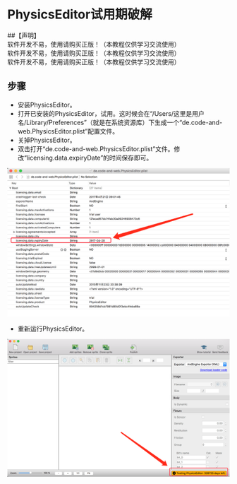 # PhysicsEditor试用期破解

##【声明】  
软件开发不易，使用请购买正版！（本教程仅供学习交流使用）  
软件开发不易，使用请购买正版！（本教程仅供学习交流使用）  
软件开发不易，使用请购买正版！（本教程仅供学习交流使用）  

## 步骤

- 安装PhysicsEditor。
- 打开已安装的PhysicsEditor，试用。这时候会在“/Users/这里是用户名/Library/Preferences”（就是在系统资源库）下生成一个“de.code-and-web.PhysicsEditor.plist”配置文件。  
- 关掉PhysicsEditor。
- 双击打开“de.code-and-web.PhysicsEditor.plist”文件。修改“licensing.data.expiryDate”的时间保存即可。  

![修改licensing.data.expiryDate](res/01.png)  

- 重新运行PhysicsEditor。 

![修改licensing.data.expiryDate](res/02.png)  
